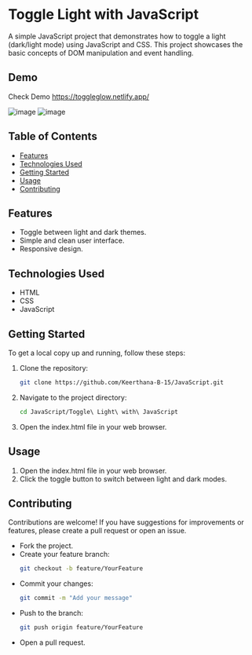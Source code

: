 # Toggle Light with JavaScript

A simple JavaScript project that demonstrates how to toggle a light (dark/light mode) using JavaScript and CSS. This project showcases the basic concepts of DOM manipulation and event handling.

## Demo

Check Demo https://toggleglow.netlify.app/

![image](https://github.com/user-attachments/assets/3859a740-8d08-4dec-8564-d833023e8f3a)
![image](https://github.com/user-attachments/assets/39d8434a-b999-4956-8c2f-2555b3aa12bd)

## Table of Contents

- [Features](#features)
- [Technologies Used](#technologies-used)
- [Getting Started](#getting-started)
- [Usage](#usage)
- [Contributing](#contributing)

## Features

- Toggle between light and dark themes.
- Simple and clean user interface.
- Responsive design.

## Technologies Used

- HTML
- CSS
- JavaScript

## Getting Started

To get a local copy up and running, follow these steps:

1. Clone the repository:
   ```bash
   git clone https://github.com/Keerthana-B-15/JavaScript.git
   ```
2. Navigate to the project directory:
    ```bash
    cd JavaScript/Toggle\ Light\ with\ JavaScript
    ```
3. Open the index.html file in your web browser.

## Usage
1. Open the index.html file in your web browser.
2. Click the toggle button to switch between light and dark modes.

## Contributing
Contributions are welcome! If you have suggestions for improvements or features, please create a pull request or open an issue.

- Fork the project.
- Create your feature branch:
  ```bash
  git checkout -b feature/YourFeature
  ```
- Commit your changes:
  ```bash
  git commit -m "Add your message"
  ```
- Push to the branch:
  ```bash
  git push origin feature/YourFeature
  ```
- Open a pull request.
